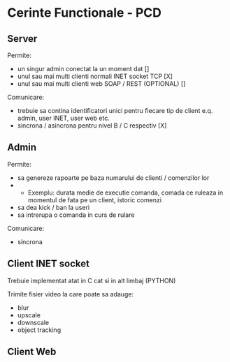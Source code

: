 # Cerinte Functionale - PCD

## Server
Permite:
- un singur admin conectat la un moment dat []
- unul sau mai multi clienti normali INET socket TCP [X]
- unul sau mai multi clienti web SOAP / REST (OPTIONAL) []

Comunicare:
- trebuie sa contina identificatori unici pentru fiecare tip de client e.q. admin, user INET, user web etc.
- sincrona / asincrona pentru nivel B / C respectiv [X]

## Admin
Permite:
- sa genereze rapoarte pe baza numarului de clienti / comenzilor lor
- - Exemplu: durata medie de executie comanda, comada ce ruleaza in momentul de fata pe un client, istoric comenzi
- sa dea kick / ban la useri
- sa intrerupa o comanda in curs de rulare

Comunicare:
- sincrona

## Client INET socket
Trebuie implementat atat in C cat si in alt limbaj (PYTHON)

Trimite fisier video la care poate sa adauge:
- blur
- upscale
- downscale
- object tracking

## Client Web
